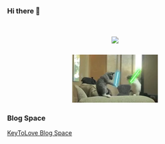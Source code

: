 ### Hi there 👋

<h1 align="center">
  <a>
    <img src="https://readme-typing-svg.herokuapp.com?size=25&center=true&lines=console.log(%22Hello+World%22)">
  </a>
</h1>

<div align="center">
    <img src="./banner.webp" />
</div>

### Blog Space
[KeyToLove Blog Space](https://keytolove.github.io/)
